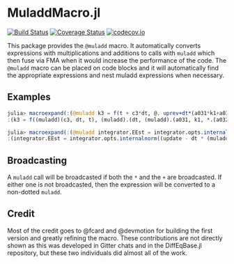 # MuladdMacro.jl

[![Build Status](https://travis-ci.org/ChrisRackauckas/MuladdMacro.jl.svg?branch=master)](https://travis-ci.org/ChrisRackauckas/MuladdMacro.jl)
[![Coverage Status](https://coveralls.io/repos/ChrisRackauckas/MuladdMacro.jl/badge.svg?branch=master&service=github)](https://coveralls.io/github/ChrisRackauckas/MuladdMacro.jl?branch=master)
[![codecov.io](http://codecov.io/github/ChrisRackauckas/MuladdMacro.jl/coverage.svg?branch=master)](http://codecov.io/github/ChrisRackauckas/MuladdMacro.jl?branch=master)

This package provides the `@muladd` macro. It automatically converts expressions
with multiplications and additions to calls with `muladd` which then fuse via
FMA when it would increase the performance of the code. The `@muladd` macro
can be placed on code blocks and it will automatically find the appropriate
expressions and nest muladd expressions when necessary.

## Examples

```julia
julia> macroexpand(:(@muladd k3 = f(t + c3*dt, @. uprev+dt*(a031*k1+a032*k2))))
:(k3 = f((muladd)(c3, dt, t), (muladd).(dt, (muladd).(a031, k1, *.(a032, k2)), uprev)))

julia> macroexpand(:(@muladd integrator.EEst = integrator.opts.internalnorm((update - dt*(bhat1*k1 + bhat4*k4 + bhat5*k5 + bhat6*k6 + bhat7*k7 + bhat10*k10))./ @. (integrator.opts.abstol+max(abs(uprev),abs(u))*integrator.opts.reltol))))
:(integrator.EEst = integrator.opts.internalnorm((update - dt * (muladd)(bhat1, k1, (muladd)(bhat4, k4, (muladd)(bhat5, k5, (muladd)(bhat6, k6, (muladd)(bhat7, k7, bhat10 * k10)))))) ./ (muladd).(max.(abs.(uprev), abs.(u)), integrator.opts.reltol, integrator.opts.abstol)))
```

## Broadcasting

A `muladd` call will be broadcasted if both the `*` and the `+` are broadcasted.
If either one is not broadcasted, then the expression will be converted to a
non-dotted `muladd`.

## Credit

Most of the credit goes to @fcard and @devmotion for building the first version
and greatly refining the macro. These contributions are not directly shown as
this was developed in Gitter chats and in the DiffEqBase.jl repository, but
these two individuals did almost all of the work.

